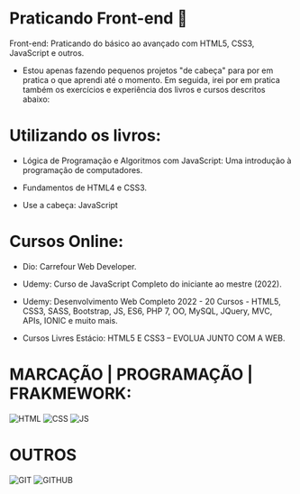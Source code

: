 # Praticando Front-end 💬
Front-end: Praticando do básico ao avançado com HTML5, CSS3, JavaScript e outros.&nbsp;
* Estou apenas fazendo pequenos projetos "de cabeça" para por em pratica o que aprendi até o momento. Em seguida, irei por em pratica também os exercícios e experiência dos livros e cursos descritos abaixo:

# Utilizando os livros:
* Lógica de Programação e Algoritmos com JavaScript: Uma introdução à programação de computadores.&nbsp;


* Fundamentos de HTML4 e CSS3.&nbsp;


* Use a cabeça: JavaScript&nbsp;


# Cursos Online:
* Dio: Carrefour Web Developer.&nbsp;


* Udemy: Curso de JavaScript Completo do iniciante ao mestre (2022).&nbsp;


* Udemy: Desenvolvimento Web Completo 2022 - 20 Cursos - HTML5, CSS3, SASS, Bootstrap, JS, ES6, PHP 7, OO, MySQL, JQuery, MVC, APIs, IONIC e muito mais.&nbsp;


* Cursos Livres Estácio: HTML5 E CSS3 – EVOLUA JUNTO COM A WEB.&nbsp;

# MARCAÇÃO | PROGRAMAÇÃO | FRAKMEWORK:
![HTML](https://i.ibb.co/41fmmJj/html.png)
![CSS](https://i.ibb.co/7twStGd/css.png)
![JS](https://i.ibb.co/b1f2MYy/javascript.png)

# OUTROS
![GIT](https://i.ibb.co/cNJmzHT/Git-Icon-1788-C.png)
![GITHUB](https://i.ibb.co/7WfKFyM/github2.png)
